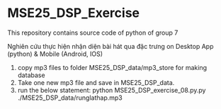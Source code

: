 # MSE25_DSP_Exercise
This repository contains source code of python of group 7

Nghiên cứu thực hiện nhận diện bài hát qua đặc trưng on Desktop App (python) & Mobile (Android, IOS)


1. copy mp3 files to folder MSE25_DSP_data/mp3_store for making database
2. Take one new mp3 file and save in MSE25_DSP_data.
3. run the below statement:
   python MSE25_DSP_exercise_08.py.py ./MSE25_DSP_data/runglathap.mp3

